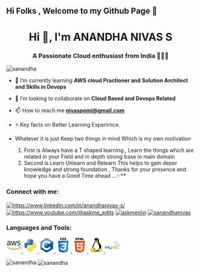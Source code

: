 ## Hi Folks , Welcome to my Github Page  👋

<h1 align="center">Hi 👋, I'm ANANDHA NIVAS S</h1>
<h3 align="center">A Passionate Cloud enthusiast from India 🧡🤍💚 </h3>

<p align="left"> <img src="https://komarev.com/ghpvc/?username=sanandha&label=Profile%20views&color=0e75b6&style=flat" alt="sanandha" /> </p>

- 🌱 I’m currently learning **AWS cloud Practioner and Solution Architect and Skills in Devops**

- 👯 I’m looking to collaborate on **Cloud Based and Devops Related**

- 📫 How to reach me **nivaspomi@gmail.com**

- ⚡ Key facts on Better Learning Experirnce.
-  Whatever it is just Keep two things in mind Which is my own motivation 
   1)  First is Always have a T shaped learning , Learn the things which are related in your Field and in depth strong base in main domain
   2)  Second is Learn Unlearn and Relearn
      This helps to gain deper knowledge and strong foundation , Thanks for your presence and hope you have a Good Time ahead ...✨**

<h3 align="left">Connect with me:</h3>
<p align="left">
<a href="https://www.linkedin.com/in/anandhanivas-s/" target="blank"><img align="center" src="https://raw.githubusercontent.com/rahuldkjain/github-profile-readme-generator/master/src/images/icons/Social/linked-in-alt.svg" alt="https://www.linkedin.com/in/anandhanivas-s/" height="30" width="40" /></a>
<a href="https://www.youtube.com/@askme_edits" target="blank"><img align="center" src="https://raw.githubusercontent.com/rahuldkjain/github-profile-readme-generator/master/src/images/icons/Social/youtube.svg" alt="https://www.youtube.com/@askme_edits" height="30" width="40" /></a>
<a href="https://www.codechef.com/users/askmenivi" target="blank"><img align="center" src="https://cdn.jsdelivr.net/npm/simple-icons@3.1.0/icons/codechef.svg" alt="askmenivi" height="30" width="40" /></a>
<a href="https://www.leetcode.com/sanandhanivas" target="blank"><img align="center" src="https://raw.githubusercontent.com/rahuldkjain/github-profile-readme-generator/master/src/images/icons/Social/leet-code.svg" alt="sanandhanivas" height="30" width="40" /></a>
</p>

<h3 align="left">Languages and Tools:</h3>
<p align="left">
  <a href="https://aws.amazon.com" target="_blank" rel="noreferrer"> <img src="https://raw.githubusercontent.com/devicons/devicon/master/icons/amazonwebservices/amazonwebservices-original-wordmark.svg" alt="aws" width="40" height="40"/> </a> 
  <a href="https://www.python.org" target="_blank" rel="noreferrer"> <img src="https://raw.githubusercontent.com/devicons/devicon/master/icons/python/python-original.svg" alt="python" width="40" height="40"/> </a> 
  <a href="https://www.cprogramming.com/" target="_blank" rel="noreferrer"> <img src="https://raw.githubusercontent.com/devicons/devicon/master/icons/c/c-original.svg" alt="c" width="40" height="40"/> </a> <a href="https://www.w3schools.com/css/" target="_blank" rel="noreferrer"> <img src="https://raw.githubusercontent.com/devicons/devicon/master/icons/css3/css3-original-wordmark.svg" alt="css3" width="40" height="40"/> </a> 
  <a href="https://www.w3.org/html/" target="_blank" rel="noreferrer"> <img src="https://raw.githubusercontent.com/devicons/devicon/master/icons/html5/html5-original-wordmark.svg" alt="html5" width="40" height="40"/> </a>
  <a href="https://www.linux.org/" target="_blank" rel="noreferrer"> <img src="https://raw.githubusercontent.com/devicons/devicon/master/icons/linux/linux-original.svg" alt="linux" width="40" height="40"/> </a>
  <a href="https://www.mysql.com/" target="_blank" rel="noreferrer"> <img src="https://raw.githubusercontent.com/devicons/devicon/master/icons/mysql/mysql-original-wordmark.svg" alt="mysql" width="40" height="40"/> </a> 
  </p>

<p><img align="left" src="https://github-readme-stats.vercel.app/api/top-langs?username=sanandha&show_icons=true&locale=en&layout=compact" alt="sanandha" /></p>

<p>&nbsp;<img align="center" src="https://github-readme-stats.vercel.app/api?username=sanandha&show_icons=true&locale=en" alt="sanandha" /></p>

